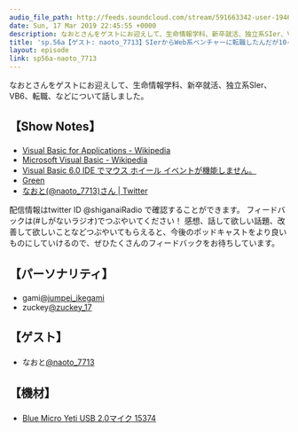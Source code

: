 ```yaml
---
audio_file_path: http://feeds.soundcloud.com/stream/591663342-user-194620696-sp56a-naoto_7713.mp3
date: Sun, 17 Mar 2019 22:45:55 +0000
description: なおとさんをゲストにお迎えして、生命情報学科、新卒就活、独立系SIer、VB6、転職、などについて話しました。
title: 'sp.56a【ゲスト: naoto_7713】SIerからWeb系ベンチャーに転職したんだが10ヶ月で退職して楽しいフリーランス・エンジニアになった理由'
layout: episode
link: sp56a-naoto_7713
---
```


<p><span>なおとさんをゲストにお迎えして、生命情報学科、新卒就活、独立系SIer、VB6、転職、などについて話しました。</span></p>
<h2>
  <p>【Show Notes】</p>
</h2>
<ul>
  <li><a href="https://ja.wikipedia.org/wiki/Visual_Basic_for_Applications" target="_blank">Visual Basic for Applications - Wikipedia</a></li>
  <li><a href="https://ja.wikipedia.org/wiki/Microsoft_Visual_Basic" target="_blank">Microsoft Visual Basic - Wikipedia</a></li>
  <li><a href="https://support.microsoft.com/ja-jp/help/837910/mouse-wheel-events-do-not-work-in-the-visual-basic-6-0-ide" target="_blank">Visual Basic 6.0 IDE でマウス ホイール イベントが機能しません。</a></li>
  <li><a href="https://www.green-japan.com/" target="_blank">Green</a></li>
  <li><a href="https://twitter.com/naoto_7713" target="_blank">なおと(@naoto_7713)さん | Twitter</a></li>
</ul>
<p><span>
  配信情報はtwitter ID @shiganaiRadio で確認することができます。
  フィードバックは(#しがないラジオ)でつぶやいてください！
  感想、話して欲しい話題、改善して欲しいことなどつぶやいてもらえると、今後のポッドキャストをより良いものにしていけるので、ぜひたくさんのフィードバックをお待ちしています。
</span></p>
<h2>
  <p>【パーソナリティ】</p>
</h2>
<ul>
  <li>gami<a href="https://twitter.com/jumpei_ikegami" target="_blank">@jumpei_ikegami</a></li>
  <li>zuckey<a href="https://twitter.com/zuckey_17" target="_blank">@zuckey_17</a></li>
</ul>
<h2>
  <p>【ゲスト】</p>
</h2>
<ul>
  <li>なおと<a href="https://twitter.com/naoto_7713" target="_blank">@naoto_7713</a></li>
</ul>
<h2>
  <p>【機材】</p>
</h2>
<ul>
  <li><a href="http://amzn.to/2tlkud3" target="_blank">Blue Micro Yeti USB 2.0マイク 15374</a></li>
</ul>
